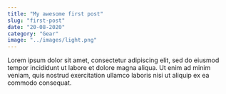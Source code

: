 ```yaml
---
title: "My awesome first post"
slug: "first-post"
date: "20-08-2020"
category: "Gear"
image: "../images/light.png"
---
```


Lorem ipsum dolor sit amet, consectetur adipiscing elit, sed do eiusmod tempor incididunt ut labore et dolore magna aliqua. Ut enim ad minim veniam, quis nostrud exercitation ullamco laboris nisi ut aliquip ex ea commodo consequat.
